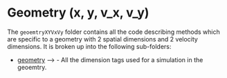 # Geometry (x, y, v\_x, v\_y)

The `geoemtryXYVxVy` folder contains all the code describing methods which are specific to a geometry with 2 spatial dimensions and 2 velocity dimensions. It is broken up into the following sub-folders:

- [geometry](./geometry/README.md)  --> - All the dimension tags used for a simulation in the geoemtry.
<!-- - [initialization](./initialization/README.md) - -->
<!-- - [poisson](./poisson/README.md) - Code describing the polar Poisson solver. -->
<!-- - [time_integration](./time_integration/README.md) - -->
<!-- - [vlasov](./vlasov/README.md) - -->


